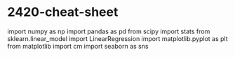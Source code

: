 # 2420-cheat-sheet

import numpy as np
import pandas as pd
from scipy import stats
from sklearn.linear_model import LinearRegression
import matplotlib.pyplot as plt
from matplotlib import cm
import seaborn as sns
